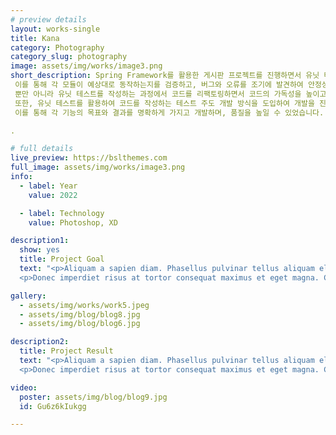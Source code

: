 ```yaml
---
# preview details
layout: works-single
title: Kana
category: Photography
category_slug: photography
image: assets/img/works/image3.png
short_description: Spring Framework를 활용한 게시판 프로젝트를 진행하면서 유닛 테스트의 활용도를 크게 깨달았습니다. 유닛 테스트를 통해 각각의 기능을 분리해서 테스트하면서 각 모듈의 동작을 확인할 수 있었습니다.
 이를 통해 각 모듈이 예상대로 동작하는지를 검증하고, 버그와 오류를 조기에 발견하여 안정성을 높일 수 있었습니다.
 뿐만 아니라 유닛 테스트를 작성하는 과정에서 코드를 리팩토링하면서 코드의 가독성을 높이고 유지보수를 용이하게 만들었습니다.
 또한, 유닛 테스트를 활용하여 코드를 작성하는 테스트 주도 개발 방식을 도입하여 개발을 진행하였습니다.
 이를 통해 각 기능의 목표와 결과를 명확하게 가지고 개발하며, 품질을 높일 수 있었습니다.

.

# full details
live_preview: https://bslthemes.com
full_image: assets/img/works/image3.png
info:
  - label: Year
    value: 2022

  - label: Technology
    value: Photoshop, XD

description1:
  show: yes
  title: Project Goal
  text: "<p>Aliquam a sapien diam. Phasellus pulvinar tellus aliquam eleifend consectetur. Sed bibendum leo quis rutrum aliquetmorbi.</p>
  <p>Donec imperdiet risus at tortor consequat maximus et eget magna. Cras ornare sagittis augue, id sollicitudin justo tristique ut. Nullam ex enim, euismod vel bibendum ultrices, fringilla vel eros. Donec euismod leo lectus, et euismod metus euismod sed. Quisque quis suscipit ipsum, at pellentesque velit. Duis a congue sem.</p>"

gallery:
  - assets/img/works/work5.jpeg
  - assets/img/blog/blog8.jpg
  - assets/img/blog/blog6.jpg

description2:
  title: Project Result
  text: "<p>Aliquam a sapien diam. Phasellus pulvinar tellus aliquam eleifend consectetur. Sed bibendum leo quis rutrum aliquetmorbi.</p>
  <p>Donec imperdiet risus at tortor consequat maximus et eget magna. Cras ornare sagittis augue, id sollicitudin justo tristique ut. Nullam ex enim, euismod vel bibendum ultrices, fringilla vel eros. Donec euismod leo lectus, et euismod metus euismod sed. Quisque quis suscipit ipsum, at pellentesque velit. Duis a congue sem.</p>"

video:
  poster: assets/img/blog/blog9.jpg
  id: Gu6z6kIukgg

---
```

